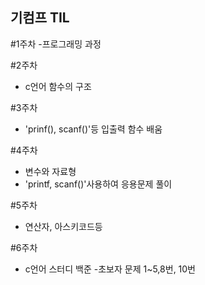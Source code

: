 ## 기컴프 TIL

#1주차
-프로그래밍 과정

#2주차
- c언어 함수의 구조

#3주차
- 'prinf(), scanf()'등 입출력 함수 배움

#4주차
- 변수와 자료형
- 'printf, scanf()'사용하여 응용문제 풀이

#5주차
- 연산자, 아스키코드등

#6주차
- c언어 스터디 백준
 -초보자 문제 1~5,8번, 10번